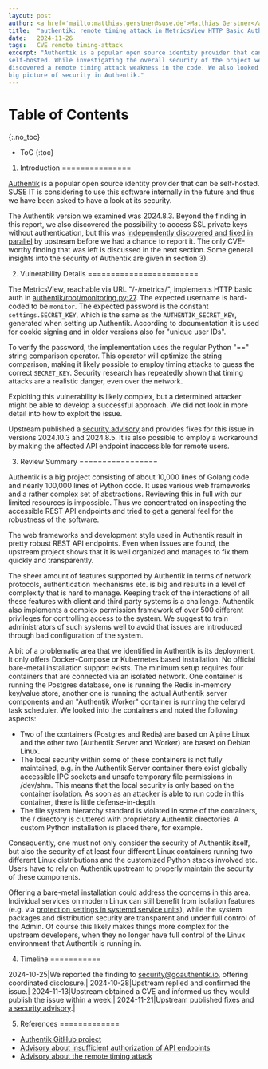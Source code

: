 ```yaml
---
layout: post
author: <a href='mailto:matthias.gerstner@suse.de'>Matthias Gerstner</a>
title:  "authentik: remote timing attack in MetricsView HTTP Basic Auth (CVE-2024-52307)"
date:   2024-11-26
tags:   CVE remote timing-attack 
excerpt: "Authentik is a popular open source identity provider that can be
self-hosted. While investigating the overall security of the project we
discovered a remote timing attack weakness in the code. We also looked at the
big picture of security in Authentik."
---
```


Table of Contents
================
{:.no_toc}

* ToC
{:toc}

1) Introduction
===============

[Authentik][authentik-github] is a popular open source identity provider that
can be self-hosted. SUSE IT is considering to use this software internally in
the future and thus we have been asked to have a look at its security.

The Authentik version we examined was 2024.8.3. Beyond the finding in this
report, we also discovered the possibility to access SSL private keys without
authentication, but this was [independently discovered and fixed in
parallel][ghsa-privkey-access] by upstream before we had a chance to report
it. The only CVE-worthy finding that was left is discussed in the next
section. Some general insights into the security of Authentik are given in
section 3).

2) Vulnerability Details
========================

The MetricsView, reachable via URL "/-/metrics/", implements HTTP basic auth
in [authentik/root/monitoring.py:27][auth-comparison-code]. The expected
username is hard-coded to be `monitor`. The expected password is the constant
`settings.SECRET_KEY`, which is the same as the `AUTHENTIK_SECRET_KEY`,
generated when setting up Authentik. According to documentation it is used for
cookie signing and in older versions also for "unique user IDs".

To verify the password, the implementation uses the regular Python "=="
string comparison operator. This operator will optimize the string comparison,
making it likely possible to employ timing attacks to guess the correct
`SECRET_KEY`. Security research has repeatedly shown that timing attacks
are a realistic danger, even over the network.

Exploiting this vulnerability is likely complex, but a determined
attacker might be able to develop a successful approach. We did not look in
more detail into how to exploit the issue.

Upstream published a [security advisory][ghsa-timing-attack] and provides
fixes for this issue in versions 2024.10.3 and 2024.8.5. It is also possible
to employ a workaround by making the affected API endpoint inaccessible for
remote users.

3) Review Summary
=================

Authentik is a big project consisting of about 10,000 lines of Golang code and
nearly 100,000 lines of Python code. It uses various web frameworks and a
rather complex set of abstractions. Reviewing this in full with our limited
resources is impossible. Thus we concentrated on inspecting the accessible
REST API endpoints and tried to get a general feel for the robustness of the
software.

The web frameworks and development style used in Authentik result in pretty
robust REST API endpoints. Even when issues are found, the upstream project
shows that it is well organized and manages to fix them quickly and
transparently.

The sheer amount of features supported by Authentik in terms of network
protocols, authentication mechanisms etc. is big and results in a level of
complexity that is hard to manage. Keeping track of the interactions of all
these features with client and third party systems is a challenge. Authentik
also implements a complex permission framework of over 500 different
privileges for controlling access to the system. We suggest to train
administrators of such systems well to avoid that issues are introduced
through bad configuration of the system.

A bit of a problematic area that we identified in Authentik is its
deployment. It only offers Docker-Compose or Kubernetes based installation.
No official bare-metal installation support exists. The minimum setup requires
four containers that are connected via an isolated network. One container is
running the Postgres database, one is running the Redis in-memory key/value
store, another one is running the actual Authentik server components and an
"Authentik Worker" container is running the celeryd task scheduler. We looked
into the containers and noted the following aspects:

* Two of the containers (Postgres and Redis) are based on Alpine Linux and the
  other two (Authentik Server and Worker) are based on Debian Linux.
* The local security within some of these containers is not fully maintained,
  e.g. in the Authentik Server container there exist globally accessible
  IPC sockets and unsafe temporary file permissions in /dev/shm. This means
  that the local security is only based on the container isolation. As soon as
  an attacker is able to run code in this container, there is little
  defense-in-depth.
* The file system hierarchy standard is violated in some of the containers,
  the / directory is cluttered with proprietary Authentik directories. A
  custom Python installation is placed there, for example.

Consequently, one must not only consider the security of Authentik itself, but
also the security of at least four different Linux containers running two
different Linux distributions and the customized Python stacks involved etc.
Users have to rely on Authentik upstream to properly maintain the security of
these components.

Offering a bare-metal installation could address the concerns in this area.
Individual services on modern Linux can still benefit from isolation features
(e.g. via [protection settings in systemd service
units][suse-secure-systemd]), while the system packages and distribution
security are transparent and under full control of the Admin. Of course this
likely makes things more complex for the upstream developers, when they no
longer have full control of the Linux environment that Authentik is running
in.

4) Timeline
===========

2024-10-25|We reported the finding to <security@goauthentik.io>, offering coordinated disclosure.|
2024-10-28|Upstream replied and confirmed the issue.|
2024-11-13|Upstream obtained a CVE and informed us they would publish the issue within a week.|
2024-11-21|Upstream published fixes and [a security advisory][ghsa-timing-attack].|

5) References
=============

- [Authentik GitHub project][authentik-github]
- [Advisory about insufficient authorization of API endpoints][ghsa-privkey-access]
- [Advisory about the remote timing attack][ghsa-timing-attack]

[authentik-github]: https://github.com/goauthentik/authentik
[ghsa-privkey-access]: https://github.com/goauthentik/authentik/security/advisories/GHSA-qxqc-27pr-wgc8
[ghsa-timing-attack]: https://github.com/goauthentik/authentik/security/advisories/GHSA-2xrw-5f2x-m56j
[auth-comparison-code]: https://github.com/goauthentik/authentik/blob/fd1d252d44a010fad558bed2d315577a9d8d1f2b/authentik/root/monitoring.py#L27
[suse-secure-systemd]: https://documentation.suse.com/smart/security/html/systemd-securing/index.html

